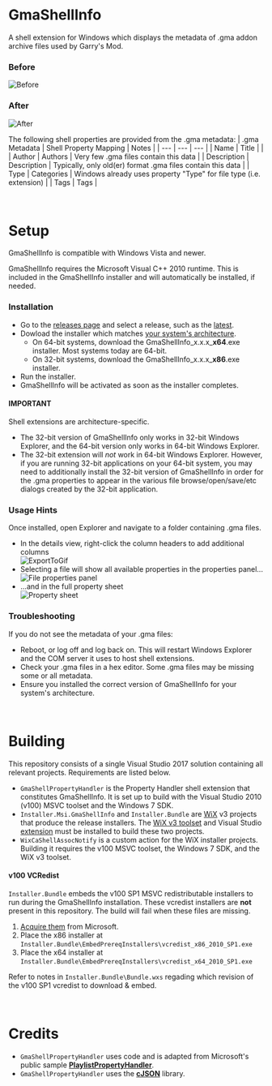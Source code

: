 # GmaShellInfo
A shell extension for Windows which displays the metadata of .gma addon archive files used by Garry's Mod.

### Before
![Before](https://github.com/user-attachments/assets/082069eb-ef99-43b6-b509-63d13320ab62)

### After
![After](https://github.com/user-attachments/assets/6d841a60-52fc-4f54-9135-5983f74ae66d)

The following shell properties are provided from the .gma metadata:
| .gma Metadata | Shell Property Mapping | Notes |
| --- | --- | --- |
| Name | Title | |
| Author | Authors | Very few .gma files contain this data |
| Description | Description | Typically, only old(er) format .gma files contain this data |
| Type | Categories | Windows already uses property "Type" for file type (i.e. extension) |
| Tags | Tags |

<br/>

# Setup
GmaShellInfo is compatible with Windows Vista and newer.

GmaShellInfo requires the Microsoft Visual C++ 2010 runtime. This is included in the GmaShellInfo installer and will automatically be installed, if needed.

### Installation
- Go to the [releases page](https://github.com/TiberiumFusion/GmaShellInfo/releases) and select a release, such as the [latest](https://github.com/TiberiumFusion/GmaShellInfo/releases/latest).
- Dowload the installer which matches [your system's architecture](https://www.howtogeek.com/21726/how-do-i-know-if-im-running-32-bit-or-64-bit-windows-answers/).
  - On 64-bit systems, download the GmaShellInfo_x.x.x_**x64**.exe installer. Most systems today are 64-bit.
  - On 32-bit systems, download the GmaShellInfo_x.x.x_**x86**.exe installer.
- Run the installer.
- GmaShellInfo will be activated as soon as the installer completes.

#### IMPORTANT
Shell extensions are architecture-specific.
- The 32-bit version of GmaShellInfo only works in 32-bit Windows Explorer, and the 64-bit version only works in 64-bit Windows Explorer.
- The 32-bit extension will *not* work in 64-bit Windows Explorer. However, if you are running 32-bit applications on your 64-bit system, you may need to additionally install the 32-bit version of GmaShellInfo in order for the .gma properties to appear in the various file browse/open/save/etc dialogs created by the 32-bit application.

### Usage Hints
Once installed, open Explorer and navigate to a folder containing .gma files.
- In the details view, right-click the column headers to add additional columns </br> ![ExportToGif](https://github.com/user-attachments/assets/ab62f71a-98a0-4ff8-aebc-db9775098cdc)
- Selecting a file will show all available properties in the properties panel... <br/> ![File properties panel](https://github.com/user-attachments/assets/865e9129-73b0-48f0-9853-0e11d9119e2f)
- ...and in the full property sheet <br/> ![Property sheet](https://github.com/user-attachments/assets/15430891-4083-445f-83ae-ab3e90a92759)

### Troubleshooting
If you do not see the metadata of your .gma files:
- Reboot, or log off and log back on. This will restart Windows Explorer and the COM server it uses to host shell extensions.
- Check your .gma files in a hex editor. Some .gma files may be missing some or all metadata.
- Ensure you installed the correct version of GmaShellInfo for your system's architecture.

<br/>

# Building
This repository consists of a single Visual Studio 2017 solution containing all relevant projects. Requirements are listed below.
- `GmaShellPropertyHandler` is the Property Handler shell extension that constitutes GmaShellInfo. It is set up to build with the Visual Studio 2010 (v100) MSVC toolset and the Windows 7 SDK.
- `Installer.Msi.GmaShellInfo` and `Installer.Bundle` are [WiX](http://wixtoolset.org/) v3 projects that produce the release installers. The [WiX v3 toolset](https://github.com/wixtoolset/wix3/releases) and Visual Studio [extension](https://marketplace.visualstudio.com/items?itemName=WixToolset.WiXToolset) must be installed to build these two projects.
- `WixCaShellAssocNotify` is a custom action for the WiX installer projects. Building it requires the v100 MSVC toolset, the Windows 7 SDK, and the WiX v3 toolset.

#### v100 VCRedist
`Installer.Bundle` embeds the v100 SP1 MSVC redistributable installers to run during the GmaShellInfo installation. These vcredist installers are **not** present in this repository. The build will fail when these files are missing.
1. [Acquire them](https://github.com/abbodi1406/vcredist/blob/master/source_links/README.md#microsoft-visual-c-2010-redistributables---v10) from Microsoft.
2. Place the x86 installer at `Installer.Bundle\EmbedPrereqInstallers\vcredist_x86_2010_SP1.exe`
3. Place the x64 installer at `Installer.Bundle\EmbedPrereqInstallers\vcredist_x64_2010_SP1.exe`

Refer to notes in `Installer.Bundle\Bundle.wxs` regading which revision of the v100 SP1 vcredist to download & embed.

<br />

# Credits
- `GmaShellPropertyHandler` uses code and is adapted from Microsoft's public sample **[PlaylistPropertyHandler](https://github.com/microsoft/Windows-classic-samples/tree/main/Samples/Win7Samples/winui/shell/appshellintegration/PlaylistPropertyHandler)**.
- `GmaShellPropertyHandler` uses the **[cJSON](https://github.com/DaveGamble/cJSON)** library.
